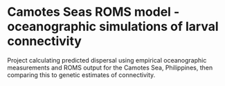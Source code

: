 # Camotes Seas ROMS model - oceanographic simulations of larval connectivity
Project calculating predicted dispersal using empirical oceanographic measurements and ROMS output for the Camotes Sea, Philippines, then comparing this to genetic estimates of connectivity.
